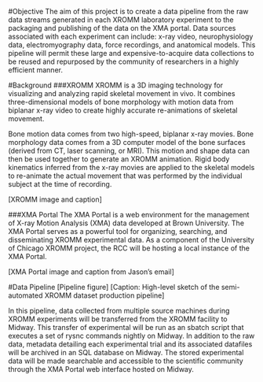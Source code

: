 #Objective
The aim of this project is to create a data pipeline from the raw data streams generated in each XROMM laboratory experiment to the packaging and publishing of the data on the XMA portal.  Data sources associated with each experiment can include: x-ray video, neurophysiology data, electromyography data, force recordings, and anatomical models. This pipeline will permit these large and expensive-to-acquire data collections to be reused and repurposed by the community of researchers in a highly efficient manner.

#Background
###XROMM
XROMM is a 3D imaging technology for visualizing and analyzing rapid skeletal movement in vivo. It combines three-dimensional models of bone morphology with motion data from biplanar x-ray video to create highly accurate re-animations of skeletal movement.

Bone motion data comes from two high-speed, biplanar x-ray movies. Bone morphology data comes from a 3D computer model of the bone surfaces (derived from CT, laser scanning, or MRI). This motion and shape data can then be used together to generate an XROMM animation. Rigid body kinematics inferred from the x-ray movies are applied to the skeletal models to re-animate the actual movement that was performed by the individual subject at the time of recording.

[XROMM image and caption]

###XMA Portal
The XMA Portal is a web environment for the management of X-ray Motion Analysis (XMA) data developed at Brown University.  The XMA Portal serves as a powerful tool for organizing, searching, and disseminating XROMM experimental data.  As a component of the University of Chicago XROMM project, the RCC will be hosting a local instance of the XMA Portal.

[XMA Portal image and caption from Jason’s email]

#Data Pipeline
[Pipeline figure]
[Caption: High-level sketch of the semi-automated XROMM dataset production pipeline]

In this pipeline, data collected from multiple source machines during XROMM experiments will be transferred from the XROMM facility to Midway. This transfer of experimental will be run as an sbatch script that executes a set of rysnc commands nightly on Midway.  In addition to the raw data, metadata detailing each experimental trial and its associated datafiles will be archived in an SQL database on Midway.  The stored experimental data will be made searchable and accessible to the scientific community through the XMA Portal web interface hosted on Midway.
